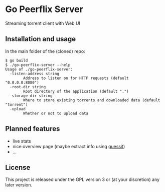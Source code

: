 # Go Peerflix Server

Streaming torrent client with Web UI

## Installation and usage

In the main folder of the (cloned) repo:

```
$ go build
$ ./go-peerflix-server --help
Usage of ./go-peerflix-server:
  -listen-address string
        Address to listen on for HTTP requests (default "0.0.0.0:8080")
  -root-dir string
        Root directory of the application (default ".")
  -storage-dir string
        Where to store existing torrents and downloaded data (default "torrent")
  -upload
        Whether or not to upload data
```

## Planned features

 - live stats
 - nice overview page (maybe extract info using [guessit](https://github.com/guessit-io/guessit))
 - ...


## License

This project is released under the GPL version 3 or (at your discretion) any later version.
